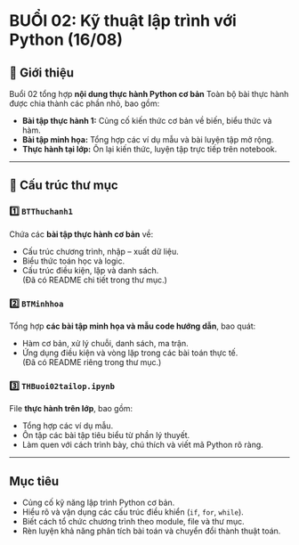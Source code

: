 # BUỔI 02: Kỹ thuật lập trình với Python (16/08)

## 📘 Giới thiệu
Buổi 02 tổng hợp **nội dung thực hành Python cơ bản** 
Toàn bộ bài thực hành được chia thành các phần nhỏ, bao gồm:
- **Bài tập thực hành 1:** Củng cố kiến thức cơ bản về biến, biểu thức và hàm.  
- **Bài tập minh họa:** Tổng hợp các ví dụ mẫu và bài luyện tập mở rộng.  
- **Thực hành tại lớp:** Ôn lại kiến thức, luyện tập trực tiếp trên notebook.

---

## 📂 Cấu trúc thư mục

### 1️⃣ `BTThuchanh1`
Chứa các **bài tập thực hành cơ bản** về:
- Cấu trúc chương trình, nhập – xuất dữ liệu.  
- Biểu thức toán học và logic.  
- Cấu trúc điều kiện, lặp và danh sách.  
(Đã có README chi tiết trong thư mục.)

### 2️⃣ `BTMinhhoa`
Tổng hợp **các bài tập minh họa và mẫu code hướng dẫn**, bao quát:
- Hàm cơ bản, xử lý chuỗi, danh sách, ma trận.  
- Ứng dụng điều kiện và vòng lặp trong các bài toán thực tế.  
(Đã có README riêng trong thư mục.)

### 3️⃣ `THBuoi02tailop.ipynb`
File **thực hành trên lớp**, bao gồm:
- Tổng hợp các ví dụ mẫu.  
- Ôn tập các bài tập tiêu biểu từ phần lý thuyết.  
- Làm quen với cách trình bày, chú thích và viết mã Python rõ ràng.

---

## Mục tiêu
- Củng cố kỹ năng lập trình Python cơ bản.  
- Hiểu rõ và vận dụng các cấu trúc điều khiển (`if`, `for`, `while`).  
- Biết cách tổ chức chương trình theo module, file và thư mục.  
- Rèn luyện khả năng phân tích bài toán và chuyển đổi thành thuật toán.  
